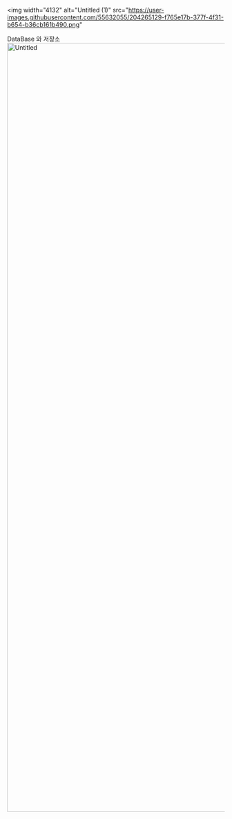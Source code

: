 <img width="4132" alt="Untitled (1)" src="https://user-images.githubusercontent.com/55632055/204265129-f765e17b-377f-4f31-b654-b36cb161b490.png"

DataBase 와 저장소
<img width="1780" alt="Untitled" src="https://user-images.githubusercontent.com/55632055/204261768-d3bb8374-3e9e-4fa2-82c1-a754b9a334f5.png">
